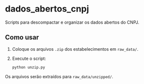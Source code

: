 # dados_abertos_cnpj

Scripts para descompactar e organizar os dados abertos do CNPJ.

## Como usar

1. Coloque os arquivos `.zip` dos estabelecimentos em `raw_data/`.
2. Execute o script:

   ```bash
   python unzip.py
   ```

Os arquivos serão extraídos para `raw_data/unzipped/`.
